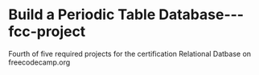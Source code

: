 # Build a Periodic Table Database---fcc-project

Fourth of five required projects for the certification Relational Datbase on freecodecamp.org
